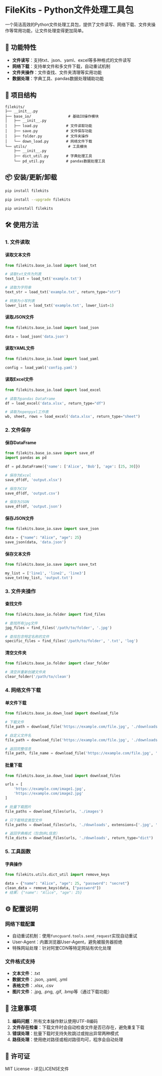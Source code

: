 # FileKits - Python文件处理工具包

一个简洁高效的Python文件处理工具包，提供了文件读写、网络下载、文件夹操作等常用功能，让文件处理变得更加简单。

## 🚀 功能特性

- **文件读写**：支持txt、json、yaml、excel等多种格式的文件读写
- **网络下载**：支持单文件和多文件下载，自动重试机制
- **文件夹操作**：文件查找、文件夹清理等实用功能
- **数据处理**：字典工具、pandas数据处理辅助功能

## 📁 项目结构

```
filekits/
├── __init__.py
├── base_io/                 # 基础IO操作模块
│   ├── __init__.py
│   ├── load.py             # 文件读取功能
│   ├── save.py             # 文件保存功能
│   ├── folder.py           # 文件夹操作
│   └── down_load.py        # 网络文件下载
└── utils/                   # 工具模块
    ├── __init__.py
    ├── dict_util.py        # 字典处理工具
    └── pd_util.py          # pandas数据处理工具
```

## 📦 安装/更新/卸载

```bash
pip install filekits
```

```bash
pip install --upgrade filekits
```

```bash
pip uninstall filekits
```

## 🛠️ 使用方法

### 1. 文件读取

#### 读取文本文件
```python
from filekits.base_io.load import load_txt

# 读取txt文件为列表
text_list = load_txt('example.txt')

# 读取为字符串
text_str = load_txt('example.txt', return_type="str")

# 转换为小写列表
lower_list = load_txt('example.txt', lower_list=1)
```

#### 读取JSON文件
```python
from filekits.base_io.load import load_json

data = load_json('data.json')
```

#### 读取YAML文件
```python
from filekits.base_io.load import load_yaml

config = load_yaml('config.yaml')
```

#### 读取Excel文件
```python
from filekits.base_io.load import load_excel

# 读取为pandas DataFrame
df = load_excel('data.xlsx', return_type="df")

# 读取为openpyxl工作表
wb, sheet, rows = load_excel('data.xlsx', return_type="sheet")
```

### 2. 文件保存

#### 保存DataFrame
```python
from filekits.base_io.save import save_df
import pandas as pd

df = pd.DataFrame({'name': ['Alice', 'Bob'], 'age': [25, 30]})

# 保存为Excel
save_df(df, 'output.xlsx')

# 保存为CSV
save_df(df, 'output.csv')

# 保存为JSON
save_df(df, 'output.json')
```

#### 保存JSON文件
```python
from filekits.base_io.save import save_json

data = {"name": "Alice", "age": 25}
save_json(data, 'data.json')
```

#### 保存文本文件
```python
from filekits.base_io.save import save_txt

my_list = ['line1', 'line2', 'line3']
save_txt(my_list, 'output.txt')
```

### 3. 文件夹操作

#### 查找文件
```python
from filekits.base_io.folder import find_files

# 查找所有jpg文件
jpg_files = find_files('/path/to/folder', '.jpg')

# 查找包含特定名称的文件
specific_files = find_files('/path/to/folder', '.txt', 'log')
```

#### 清空文件夹
```python
from filekits.base_io.folder import clear_folder

# 清空并重新创建文件夹
clear_folder('/path/to/clean')
```

### 4. 网络文件下载

#### 单文件下载
```python
from filekits.base_io.down_load import download_file

# 下载文件
file_path = download_file('https://example.com/file.jpg', './downloads')

# 自定义文件名
file_path = download_file('https://example.com/file.jpg', './downloads', 'myfile.jpg')

# 返回完整信息
file_path, file_name = download_file('https://example.com/file.jpg', './downloads', return_type="both")
```

#### 批量下载
```python
from filekits.base_io.down_load import download_files

urls = [
    'https://example.com/image1.jpg',
    'https://example.com/image2.jpg'
]

# 批量下载图片
file_paths = download_files(urls, './images')

# 只下载特定类型文件
file_paths = download_files(urls, './downloads', extensions=['.jpg', '.png'])

# 返回字典格式（包含URL信息）
file_dicts = download_files(urls, './downloads', return_type="dict")
```

### 5. 工具函数

#### 字典操作
```python
from filekits.utils.dict_util import remove_keys

data = {"name": "Alice", "age": 25, "password": "secret"}
clean_data = remove_keys(data, ["password"])
# 结果: {"name": "Alice", "age": 25}
```

## ⚙️ 配置说明

### 网络下载配置
- 自动重试机制：使用`funcguard.tools.send_request`实现自动重试
- User-Agent：内置浏览器User-Agent，避免被服务器拒绝
- 特殊网站处理：针对阿里CDN等特定网站有优化处理

### 文件格式支持
- **文本文件**：.txt
- **数据文件**：.json, .yaml, .yml
- **表格文件**：.xlsx, .csv
- **图片文件**：.jpg, .png, .gif, .bmp等（通过下载功能）

## 📝 注意事项

1. **编码问题**：所有文本操作默认使用UTF-8编码
2. **文件存在检查**：下载文件时会自动检查文件是否已存在，避免重复下载
3. **错误处理**：批量下载时支持失败跳过或抛出异常两种模式
4. **路径处理**：使用绝对路径或相对路径均可，程序会自动处理

## 📄 许可证

MIT License - 详见LICENSE文件